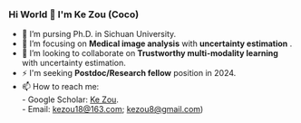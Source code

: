 ### Hi World 👋 I'm Ke Zou (Coco)

- 🔭 I’m pursing Ph.D. in Sichuan University.
- 🌱 I’m focusing on __Medical image analysis__ with __uncertainty estimation__ .
- 👯 I’m looking to collaborate on __Trustworthy multi-modality learning__ with uncertainty estimation.
- ⚡ I'm seeking __Postdoc/Research fellow__ position in 2024.
- 📫 How to reach me:  
      - Google Scholar: [Ke Zou](https://scholar.google.com/citations?user=fRvi7zkAAAAJ&hl=zh-CN).\
      - Email: kezou18@163.com; kezou8@gmail.com)  
  
<!--
**Cocofeat/Cocofeat** is a ✨ _special_ ✨ repository because its `README.md` (this file) appears on your GitHub profile.
-->
